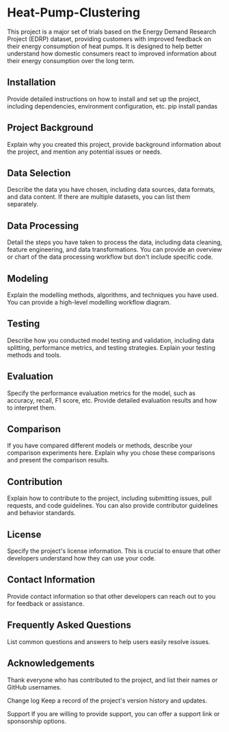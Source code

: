 # Heat-Pump-Clustering
This project is a major set of trials based on the Energy Demand Research Project (EDRP) dataset, providing customers with improved feedback on their energy consumption of heat pumps. It is designed to help better understand how domestic consumers react to improved information about their energy consumption over the long term.

## Installation
Provide detailed instructions on how to install and set up the project, including dependencies, environment configuration, etc.
  pip install pandas

## Project Background

Explain why you created this project, provide background information about the project, and mention any potential issues or needs.

## Data Selection

Describe the data you have chosen, including data sources, data formats, and data content. If there are multiple datasets, you can list them separately.

## Data Processing

Detail the steps you have taken to process the data, including data cleaning, feature engineering, and data transformations. You can provide an overview or chart of the data processing workflow but don't include specific code.

## Modeling

Explain the modelling methods, algorithms, and techniques you have used. You can provide a high-level modelling workflow diagram.

## Testing

Describe how you conducted model testing and validation, including data splitting, performance metrics, and testing strategies. Explain your testing methods and tools.

## Evaluation

Specify the performance evaluation metrics for the model, such as accuracy, recall, F1 score, etc. Provide detailed evaluation results and how to interpret them.

## Comparison

If you have compared different models or methods, describe your comparison experiments here. Explain why you chose these comparisons and present the comparison results.


## Contribution
Explain how to contribute to the project, including submitting issues, pull requests, and code guidelines. You can also provide contributor guidelines and behavior standards.

## License
Specify the project's license information. This is crucial to ensure that other developers understand how they can use your code.

## Contact Information
Provide contact information so that other developers can reach out to you for feedback or assistance.

## Frequently Asked Questions
List common questions and answers to help users easily resolve issues.

## Acknowledgements
Thank everyone who has contributed to the project, and list their names or GitHub usernames.

Change log
Keep a record of the project's version history and updates.

Support
If you are willing to provide support, you can offer a support link or sponsorship options.
